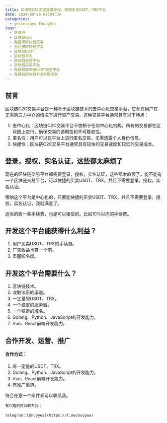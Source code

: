 ```yaml
---
title: 区块链C2C无需登录授权，快捷买卖USDT、TRX平台
date: 2024-09-26 04:04:30
categories:
  - yesterdays-thoughts
tags:
  - 区块链
  - 区块链C2C
  - 免登录区块链交易
  - 免注册区块链买卖
  - 区块链USDT
  - 区块链TRX
  - 区块链交易平台
  - 区块链买卖平台
  - 免授权区块链USDT交易平台
  - 免授权区块链TRX交易平台
---
```


## 前言

区块链C2C交易平台是一种基于区块链技术的去中心化交易平台，它允许用户在无需第三方中介的情况下进行资产交易。这种交易平台通常具有以下特点：

1. 去中心化：区块链C2C交易平台不依赖于任何中心化机构，所有的交易都在区块链上进行，确保交易的透明性和不可篡改性。
2. 匿名性：用户可以在平台上进行匿名交易，无需透露个人身份信息。
3. 快捷性：区块链C2C交易平台通常具有较快的交易速度和较低的交易成本。

## 登录，授权，实名认证，这些都太麻烦了

现在的区块链交易平台都需要登录，授权，实名认证，这些都太麻烦了。能不能有一个区块链交易平台，可以快捷的买卖USDT、TRX，并且不需要登录，授权，实名认证。

哪怕这个平台是中心化的，只要能快捷的买卖USDT、TRX，并且不需要登录，授权，实名认证，我就满意了。

适当的收一些手续费，也是可以接受的。比如10%以内的手续费。

## 开发这个平台能获得什么利益？

1. 用户买卖USDT、TRX的手续费。
2. 广告收益也算一个吧。
3. 币圈知名度。

## 开发这个平台需要什么？

1. 区块链技术。
2. 收取法币的渠道。
3. 一定量的USDT、TRX。
4. 一个稳定的服务器。
5. 一个稳定的域名。
6. Golang、Python、JavaScript的开发能力。
7. Vue、React前端开发能力。

## 合作开发、运营、推广

#### 合作方式：

1. 有一定量的USDT、TRX。
2. Golang、Python、JavaScript的开发能力。
3. Vue、React前端开发能力。
4. 有推广渠道。

符合任意一个条件都可以联系我。

```
有兴趣的可以联系我：

telegram：[@nuoyea](https://t.me/nuoyea)
```


